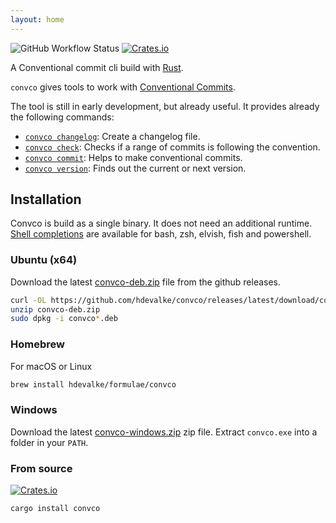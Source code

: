 ```yaml
---
layout: home
---
```


![GitHub Workflow Status](https://img.shields.io/github/workflow/status/hdevalke/convco/Build%20binary)
[![Crates.io](https://img.shields.io/crates/v/convco)](https://crates.io/crates/convco)

A Conventional commit cli build with [Rust](https://www.rust-lang.org/).

`convco` gives tools to work with [Conventional Commits][1].

The tool is still in early development, but already useful.
It provides already the following commands:

- [`convco changelog`](changelog): Create a changelog file.
- [`convco check`](check): Checks if a range of commits is following the convention.
- [`convco commit`](commit): Helps to make conventional commits.
- [`convco version`](version): Finds out the current or next version.

## Installation

Convco is build as a single binary. It does not need an additional runtime.
[Shell completions](https://github.com/hdevalke/convco/releases/latest) are available for bash, zsh, elvish, fish and powershell.

### Ubuntu (x64)

Download the latest [convco-deb.zip](https://github.com/hdevalke/convco/releases/latest/download/convco-deb.zip) file from the github releases.

```sh
curl -OL https://github.com/hdevalke/convco/releases/latest/download/convco-deb.zip
unzip convco-deb.zip
sudo dpkg -i convco*.deb
```

### Homebrew

For macOS or Linux

```sh
brew install hdevalke/formulae/convco
```

### Windows

Download the latest [convco-windows.zip](https://github.com/hdevalke/convco/releases/latest/download/convco-windows.zip) zip file.
Extract `convco.exe` into a folder in your `PATH`.

### From source

[![Crates.io](https://img.shields.io/crates/d/convco)](https://crates.io/crates/convco)

```sh
cargo install convco
```

[1]: https://www.conventionalcommits.org/
